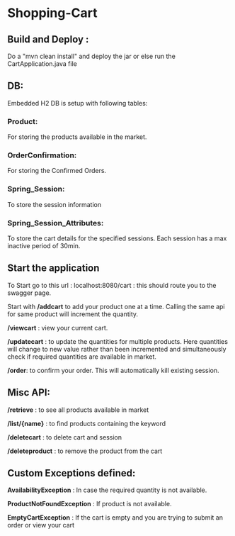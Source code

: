 # Shopping-Cart

## Build and Deploy : 
Do a "mvn clean install" and deploy the jar or else run the CartApplication.java file

## DB:
Embedded H2 DB is setup with following tables:
### Product: 
For storing the products available in the market.

### OrderConfirmation: 
For storing the Confirmed Orders.

### Spring_Session: 
To store the session information

### Spring_Session_Attributes: 
To store the cart details for the specified sessions.
Each session has a max inactive period of 30min.

## Start the application
To Start go to this url : localhost:8080/cart : this should route you to the swagger page.

Start with **/addcart** to add your product one at a time. Calling the same api for same product will increment the quantity.

**/viewcart** : view your current cart.

**/updatecart** :  to update the quantities for multiple products. Here quantities will change to new value rather than been incremented and simultaneously check if required quantities are available in market.

**/order**:  to confirm your order. This will automatically kill existing session. 

## Misc API:
**/retrieve** : to see all products available in market

**/list/{name}** : to find products containing the keyword

**/deletecart** : to delete cart and session

**/deleteproduct** : to remove the product from the cart

## Custom Exceptions defined:
**AvailabilityException** : In case the required quantity is not available.

**ProductNotFoundException** : If product is not available.

**EmptyCartException** : If the cart is empty and you are trying to submit an order or view your cart
